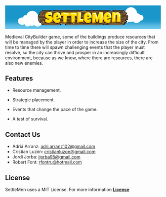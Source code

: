![Banner](WikiResources/BannerPH06.png)

Medieval CityBuilder game, some of the buildings produce resources that will be managed by the player in order to increase the size of the city. From time to time there will spawn challenging events that the player must resolve, so the city can thrive and prosper in an increasingly difficult environment, because as we know, where there are resources, there are also new enemies.

## Features


  - Resource management.

  - Strategic placement.

  - Events that change the pace of the game.

  - A test of survival.
  
## Contact Us
- Adriá Arranz: [adri.arranz102@gmail.com](mailto:adri.arranz102@gmail.com)
- Cristian Luzón: [cristianluzon@gmail.com](mailto:cristianluzon@gmail.com)
- Jordi Jorba: [jjorba95@gmail.com](mailto:jjorba95@gmail.com)
- Robert Font: [rfontru@hotmail.com](mailto:rfontru@hotmail.com)

## License
SettleMen uses a MIT License. For more information [**License**](https://github.com/RobertFont/AlphaProject/blob/master/LICENSE)
